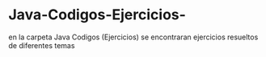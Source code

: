 # Java-Codigos-Ejercicios-
en la carpeta Java Codigos (Ejercicios) se encontraran ejercicios resueltos de diferentes temas
